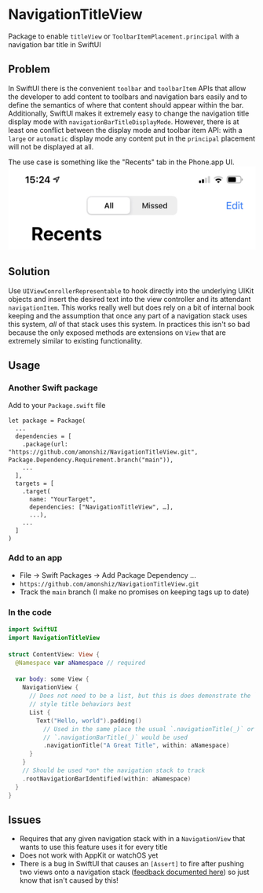 # NavigationTitleView

Package to enable `titleView` or `ToolbarItemPlacement.principal` with a navigation bar title in SwiftUI

## Problem

In SwiftUI there is the convenient `toolbar` and `toolbarItem` APIs that allow
the developer to add content to toolbars and navigation bars easily and to 
define the semantics of where that content should appear within the bar.
Additionally, SwiftUI makes it extremely easy to change the navigation title
display mode with `navigationBarTitleDisplayMode`. However, there is at least
one conflict between the display mode and toolbar item API: with a `large` or
`automatic` display mode any content put in the `principal` placement will not
be displayed at all.

The use case is something like the "Recents" tab in the Phone.app UI.
![Phone.app UI for Recents tab](Images/IMG_A66A35C991EA-1.jpeg)

## Solution

Use `UIViewConrollerRepresentable` to hook directly into the underlying UIKit 
objects and insert the desired text into the view controller and its attendant
`navigationItem`. This works really well but does rely on a bit of internal
book keeping and the assumption that once any part of a navigation stack uses
this system, *all* of that stack uses this system. In practices this isn't so
bad because the only exposed methods are extensions on `View` that are
extremely similar to existing functionality.

## Usage

### Another Swift package
Add to your `Package.swift` file
```
let package = Package(
  ...
  dependencies = [
    .package(url: "https://github.com/amonshiz/NavigationTitleView.git", Package.Dependency.Requirement.branch("main")),
    ...
  ],
  targets = [
    .target(
      name: "YourTarget",
      dependencies: ["NavigationTitleView", …],
      ...),
    ...
  ]
)
```

### Add to an app
- File -> Swift Packages -> Add Package Dependency ...
- `https://github.com/amonshiz/NavigationTitleView.git`
- Track the `main` branch (I make no promises on keeping tags up to date)

### In the code
```swift
import SwiftUI
import NavigationTitleView

struct ContentView: View {
  @Namespace var aNamespace // required

  var body: some View {
    NavigationView {
      // Does not need to be a list, but this is does demonstrate the `.large`
      // style title behaviors best
      List {
        Text("Hello, world").padding()
          // Used in the same place the usual `.navigationTitle(_)` or
          // `.navigationBarTitle(_)` would be used
          .navigationTitle("A Great Title", within: aNamespace)
      }
    }
    // Should be used *on* the navigation stack to track
    .rootNavigationBarIdentified(within: aNamespace)
  }
}
```

## Issues
- Requires that any given navigation stack with in a `NavigationView` that wants to use this feature uses it for every title
- Does not work with AppKit or watchOS yet
- There is a bug in SwiftUI that causes an `[Assert]` to fire after pushing two views onto a navigation stack ([feedback documented here](https://github.com/amonshiz/feedback-examples/blob/main/README.md#displaymodebuttonissue)) so just know that isn't caused by this!
